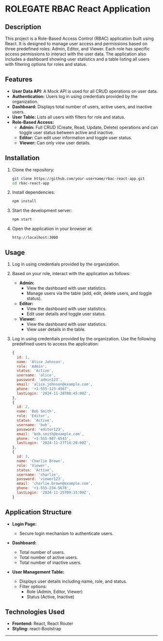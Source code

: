 # ROLEGATE RBAC React Application

## Description

This project is a Role-Based Access Control (RBAC) application built using React. It is designed to manage user access and permissions based on three predefined roles: Admin, Editor, and Viewer. Each role has specific access permissions to interact with the user data. The application also includes a dashboard showing user statistics and a table listing all users with filtering options for roles and status.

## Features

- **User Data API:** A Mock API is used for all CRUD operations on user data.
- **Authentication:** Users log in using credentials provided by the organization.
- **Dashboard:** Displays total number of users, active users, and inactive users.
- **User Table:** Lists all users with filters for role and status.
- **Role-Based Access:**
  - **Admin:** Full CRUD (Create, Read, Update, Delete) operations and can toggle user status between active and inactive.
  - **Editor:** Can edit user information and toggle user status.
  - **Viewer:** Can only view user details.

## Installation

1. Clone the repository:

   ```bash
   git clone https://github.com/your-username/rbac-react-app.git
   cd rbac-react-app
   ```

2. Install dependencies:

   ```bash
   npm install
   ```

3. Start the development server:

   ```bash
   npm start
   ```

4. Open the application in your browser at:
   ```
   http://localhost:3000
   ```

## Usage

1. Log in using credentials provided by the organization.
2. Based on your role, interact with the application as follows:

   - **Admin:**
     - View the dashboard with user statistics.
     - Manage users via the table (add, edit, delete users, and toggle status).
   - **Editor:**
     - View the dashboard with user statistics.
     - Edit user details and toggle user status.
   - **Viewer:**
     - View the dashboard with user statistics.
     - View user details in the table.

3. Log in using credentials provided by the organization. Use the following predefined users to access the application:
   ```javascript
   {
     id: 1,
     name: 'Alice Johnson',
     role: 'Admin',
     status: 'Active',
     username: 'alice',
     password: 'admin123',
     email: 'alice.johnson@example.com',
     phone: '+1-555-123-4567',
     lastLogin: '2024-11-28T08:45:00Z',
   },
   {
     id: 2,
     name: 'Bob Smith',
     role: 'Editor',
     status: 'Active',
     username: 'bob',
     password: 'editor123',
     email: 'bob.smith@example.com',
     phone: '+1-555-987-6543',
     lastLogin: '2024-11-27T14:20:00Z',
   },
   {
     id: 3,
     name: 'Charlie Brown',
     role: 'Viewer',
     status: 'Active',
     username: 'charlie',
     password: 'viewer123',
     email: 'charlie.brown@example.com',
     phone: '+1-555-234-5678',
     lastLogin: '2024-11-25T09:15:00Z',
   }
   ```

## Application Structure

- **Login Page:**
  - Secure login mechanism to authenticate users.
- **Dashboard:**

  - Total number of users.
  - Total number of active users.
  - Total number of inactive users.

- **User Management Table:**
  - Displays user details including name, role, and status.
  - Filter options:
    - Role (Admin, Editor, Viewer)
    - Status (Active, Inactive)

## Technologies Used

- **Frontend:** React, React Router
- **Styling:** react-Bootstrap

---
